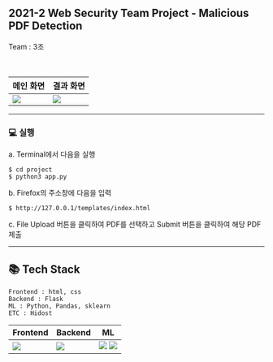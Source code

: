## 2021-2 Web Security Team Project - Malicious PDF Detection
Team : 3조 <br/><br/><br/>



| 메인 화면 | 결과 화면 |
|----|----|
| <img src = "https://user-images.githubusercontent.com/70785620/152824610-5104556f-cd0f-4530-be84-09f19f6fc266.png"> | <img src = "https://user-images.githubusercontent.com/70785620/152824637-16ea6175-87ce-449a-89c7-a30ae0bb2d63.png"> |

------------------

### **💻  실행** <br/>

a. Terminal에서 다음을 실행
```shell
$ cd project
$ python3 app.py
```

b. Firefox의 주소창에 다음을 입력
```shell
$ http://127.0.0.1/templates/index.html
```

c. File Upload 버튼을 클릭하여 PDF를 선택하고 Submit 버튼을 클릭하여 해당 PDF 제출

------------------

## **📚 Tech Stack**
```
Frontend : html, css
Backend : Flask
ML : Python, Pandas, sklearn
ETC : Hidost
```
| Frontend | Backend | ML |                                                                                                                                                   
|------|------|------|
| <img src ="https://img.shields.io/badge/html5-%23E34F26.svg?style=for-the-badge&logo=html5&logoColor=white"> | <img src = "https://img.shields.io/badge/flask-%23000.svg?style=for-the-badge&logo=flask&logoColor=white"> | <img src = "https://img.shields.io/badge/python-3670A0?style=for-the-badge&logo=python&logoColor=ffdd54"> <img src = "https://img.shields.io/badge/pandas-%23150458.svg?style=for-the-badge&logo=pandas&logoColor=white"> |
